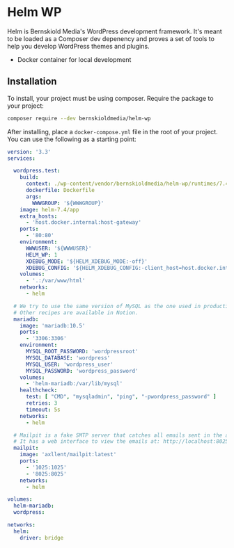 # Helm WP

Helm is Bernskiold Media's WordPress development framework. It's meant to be loaded as a Composer dev depenency and
proves a set of tools to help you develop WordPress themes and plugins.

- Docker container for local development

## Installation

To install, your project must be using composer. Require the package to your project:

```bash
composer require --dev bernskioldmedia/helm-wp
```

After installing, place a `docker-compose.yml` file in the root of your project. You can use the following as a starting point:

```yaml
version: '3.3'
services:

  wordpress.test:
    build:
      context: ./wp-content/vendor/bernskioldmedia/helm-wp/runtimes/7.4
      dockerfile: Dockerfile
      args:
        WWWGROUP: '${WWWGROUP}'
    image: helm-7.4/app
    extra_hosts:
      - 'host.docker.internal:host-gateway'
    ports:
      - '80:80'
    environment:
      WWWUSER: '${WWWUSER}'
      HELM_WP: 1
      XDEBUG_MODE: '${HELM_XDEBUG_MODE:-off}'
      XDEBUG_CONFIG: '${HELM_XDEBUG_CONFIG:-client_host=host.docker.internal}'
    volumes:
      - '.:/var/www/html'
    networks:
      - helm

  # We try to use the same version of MySQL as the one used in production.
  # Other recipes are available in Notion.
  mariadb:
    image: 'mariadb:10.5'
    ports:
      - '3306:3306'
    environment:
      MYSQL_ROOT_PASSWORD: 'wordpressroot'
      MYSQL_DATABASE: 'wordpress'
      MYSQL_USER: 'wordpress_user'
      MYSQL_PASSWORD: 'wordpress_password'
    volumes:
      - 'helm-mariadb:/var/lib/mysql'
    healthcheck:
      test: [ "CMD", "mysqladmin", "ping", "-pwordpress_password" ]
      retries: 3
      timeout: 5s
    networks:
      - helm

  # Mailpit is a fake SMTP server that catches all emails sent in the application.
  # It has a web interface to view the emails at: http://localhost:8025/
  mailpit:
    image: 'axllent/mailpit:latest'
    ports:
      - '1025:1025'
      - '8025:8025'
    networks:
      - helm

volumes:
  helm-mariadb:
  wordpress:

networks:
  helm:
    driver: bridge
```
